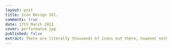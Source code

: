 ```yaml
---
layout: post
title: Icon Design 101.
comments: true
date: 17th March 2013
cover: performance.jpg
published: false
extract: There are literally thousands of icons out there, however nothing quite beats the ones you've made yourself. Getting started can be difficult, however once you've learnt the basics, you can create beautiful icon sets to share with everyone.
---
```



